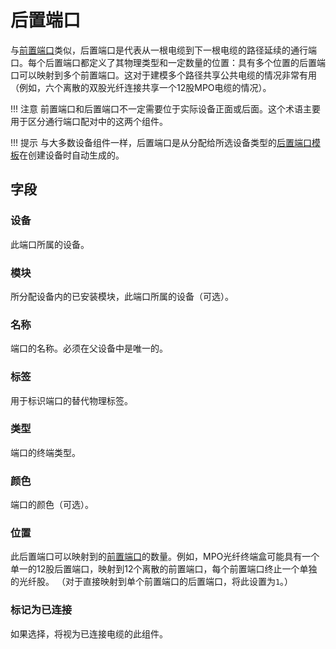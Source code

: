 # 后置端口

与[前置端口](./frontport.md)类似，后置端口是代表从一根电缆到下一根电缆的路径延续的通行端口。每个后置端口都定义了其物理类型和一定数量的位置：具有多个位置的后置端口可以映射到多个前置端口。这对于建模多个路径共享公共电缆的情况非常有用（例如，六个离散的双股光纤连接共享一个12股MPO电缆的情况）。

!!! 注意
    前置端口和后置端口不一定需要位于实际设备正面或后面。这个术语主要用于区分通行端口配对中的这两个组件。

!!! 提示
    与大多数设备组件一样，后置端口是从分配给所选设备类型的[后置端口模板](./rearporttemplate.md)在创建设备时自动生成的。

## 字段

### 设备

此端口所属的设备。

### 模块

所分配设备内的已安装模块，此端口所属的设备（可选）。

### 名称

端口的名称。必须在父设备中是唯一的。

### 标签

用于标识端口的替代物理标签。

### 类型

端口的终端类型。

### 颜色

端口的颜色（可选）。

### 位置

此后置端口可以映射到的[前置端口](./frontport.md)的数量。例如，MPO光纤终端盒可能具有一个单一的12股后置端口，映射到12个离散的前置端口，每个前置端口终止一个单独的光纤股。 （对于直接映射到单个前置端口的后置端口，将此设置为`1`。）

### 标记为已连接

如果选择，将视为已连接电缆的此组件。
